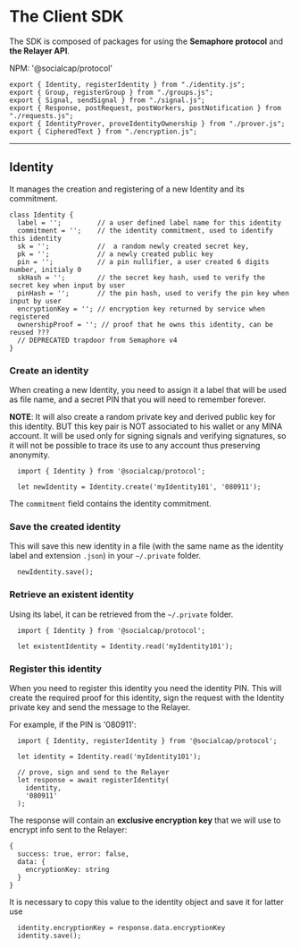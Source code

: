 

# The Client SDK

The SDK is composed of packages for using the **Semaphore protocol** and **the Relayer API**.

NPM: '@socialcap/protocol'

~~~
export { Identity, registerIdentity } from "./identity.js";
export { Group, registerGroup } from "./groups.js";
export { Signal, sendSignal } from "./signal.js";
export { Response, postRequest, postWorkers, postNotification } from "./requests.js";
export { IdentityProver, proveIdentityOwnership } from "./prover.js";
export { CipheredText } from "./encryption.js";
~~~

---

## Identity

It manages the creation and registering of a new Identity and its commitment.

~~~
class Identity {
  label = '';         // a user defined label name for this identity
  commitment = '';    // the identity commitment, used to identify this identity
  sk = '';            //  a random newly created secret key, 
  pk = '';            // a newly created public key 
  pin = '';           // a pin nullifier, a user created 6 digits number, initialy 0
  skHash = '';        // the secret key hash, used to verify the secret key when input by user
  pinHash = '';       // the pin hash, used to verify the pin key when input by user
  encryptionKey = ''; // encryption key returned by service when registered
  ownershipProof = ''; // proof that he owns this identity, can be reused ???
  // DEPRECATED trapdoor from Semaphore v4
}
~~~

### Create an identity 

When creating a new Identity, you need to assign it a label that will be used as file name, 
and a secret PIN that you will need to remember forever.

**NOTE**: It will also create a random private key and derived public key for 
this identity. BUT this key pair is NOT associated to his wallet or any 
MINA account. It will be used only for signing signals and verifying 
signatures, so it will not be possible to trace its use to any account 
thus preserving anonymity.

~~~ 
  import { Identity } from '@socialcap/protocol';

  let newIdentity = Identity.create('myIdentity101', '080911');
~~~  

The `commitment` field contains the identity commitment.

### Save the created identity

This will save this new identity in a file (with the same name as the identity label and extension `.json`) in your `~/.private` folder. 
~~~
  newIdentity.save();
~~~

### Retrieve an existent identity

Using its label, it can be retrieved from the  `~/.private` folder.
~~~ 
  import { Identity } from '@socialcap/protocol';

  let existentIdentity = Identity.read('myIdentity101');
~~~  

### Register this identity

When you need to register this identity you need the identity PIN. 
This will create the required proof for this identity, sign the request with the Identity private key and send the message to the Relayer.

For example, if the PIN is '080911':
~~~
  import { Identity, registerIdentity } from '@socialcap/protocol';

  let identity = Identity.read('myIdentity101');

  // prove, sign and send to the Relayer
  let response = await registerIdentity(
    identity, 
    '080911'
  );
~~~

The response will contain an **exclusive encryption key** that we will use to encrypt info sent to the Relayer:
~~~
{ 
  success: true, error: false, 
  data: { 
    encryptionKey: string 
  }
}  
~~~

It is necessary to copy this value to the identity object and save it for latter use
~~~
  identity.encryptionKey = response.data.encryptionKey
  identity.save();
~~~
